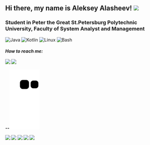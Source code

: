 <h2>Hi there, my name is Aleksey Alasheev! </a> 
<img src="https://github.com/blackcater/blackcater/raw/main/images/Hi.gif" height="32"/></h2>
<h3>Student in Peter the Great St.Petersburg Polytechnic University, Faculty of System Analyst and Management</h3>

![Java](https://img.shields.io/badge/java-%23ED8B00.svg?style=for-the-badge&logo=java&logoColor=white)
![Kotlin](https://img.shields.io/badge/kotlin-%230095D5.svg?style=for-the-badge&logo=kotlin&logoColor=white)
![Linux](https://img.shields.io/badge/Linux-FCC624?style=for-the-badge&logo=linux&logoColor=black)
![Bash](https://img.shields.io/badge/shell_script-%23121011.svg?style=for-the-badge&logo=gnu-bash&logoColor=white)

<h5> How to reach me:
<br><br> 
<a href="mailto:alex1976212@gmail.com"><img src="https://img.shields.io/badge/-alex1976212@gmail.com-D14836?style=flat&logo=Gmail&logoColor=white"/></a>
<a href="https://t.me/StayinAlV"><img src="https://img.shields.io/badge/telegram-%40StayinAlV-blue"/></a> 

--![Snake animation](https://github.com/alex1232115/alex1232115/blob/output/github-snake.svg)

<!-- ![Snake animation](https://github.com/alex1232115/alex1232115/blob/output/github-snake.svg) -->
![](https://github-profile-summary-cards.vercel.app/api/cards/profile-details?username=alex1232115&theme=solarized_dark)
![](https://github-profile-summary-cards.vercel.app/api/cards/repos-per-language?username=alex1232115&theme=solarized_dark)
![](https://github-profile-summary-cards.vercel.app/api/cards/most-commit-language?username=alex1232115&theme=solarized_dark)
![](https://github-profile-summary-cards.vercel.app/api/cards/stats?username=alex1232115&theme=solarized_dark)
![](https://github-profile-summary-cards.vercel.app/api/cards/productive-time?username=alex1232115&theme=solarized_dark)


<!--

- 👋 Hi, I’m @ALX or just Aleksey

- 👀 I’m interested in programming, surfing, running

- 🌱 I’m currently learning Java & Kotlin

- 💞️ I’m looking to collaborate with interesting and ambitious people 

- 📫 How to reach me: very easy, you can write me on my email - alex1976212@gmail.com

alex1232115/alex1232115 is a ✨ special ✨ repository because its `README.md` (this file) appears on your GitHub profile.
You can click the Preview link to take a look at your changes.

-->
